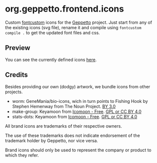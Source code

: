 # org.geppetto.frontend.icons

Custom [fontcustom](https://github.com/FontCustom/fontcustom) icons for the
[Geppetto](https://github.com/openworm/org.geppetto) project. Just start from any of the existing
icons (svg file), rename it and compile using `fontcustom compile .` to get the
updated font files and css.

## Preview

You can see the currently defined icons [here](http://rawgit.com/borismarin/org.geppetto.frontend.icons/master/gpt/gpt-icons-preview.html).


## Credits

Besides providing our own (dodgy) artwork, we bundle icons from other projects. 

- worm: GeneMania/bio-icons, wich in turn points to Fishing Hook by Stephen
  Hemenway from The Noun Project. [BY 3.0](https://creativecommons.org/licenses/by/3.0/)
- make-group: Keyamoon from [Icomoon - Free](icomoon.io). [GPL or CC BY
  4.0](https://creativecommons.org/licenses/by/4.0/)
- stats-dots: Keyamoon from [Icomoon - Free](icomoon.io). [GPL or CC BY
  4.0](https://creativecommons.org/licenses/by/4.0/)

All brand icons are trademarks of their respective owners.

The use of these trademarks does not indicate endorsement of the trademark holder by Geppetto, nor vice versa.

Brand icons should only be used to represent the company or product to which they refer.
